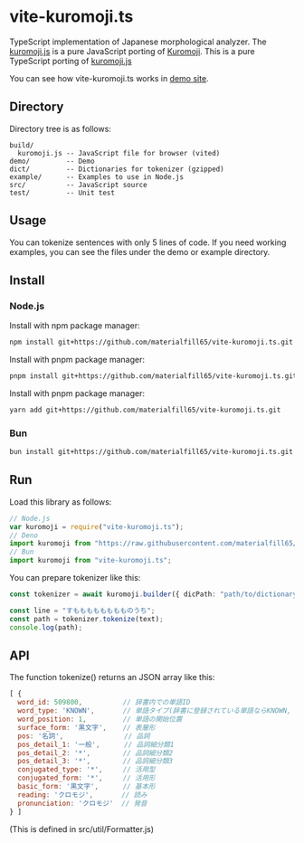 vite-kuromoji.ts
===========
TypeScript implementation of Japanese morphological analyzer.
The [kuromoji.js](https://github.com/takuyaa/kuromoji.js) is a pure JavaScript porting of [Kuromoji](https://www.atilika.com/ja/kuromoji/).
This is a pure TypeScript porting of [kuromoji.js](https://github.com/takuyaa/kuromoji.js)

You can see how vite-kuromoji.ts works in [demo site](https://materialfill65.github.io/vite-kuromoji.ts/demo/tokenize.html).

Directory
---------

Directory tree is as follows:

    build/
      kuromoji.js -- JavaScript file for browser (vited)
    demo/         -- Demo
    dict/         -- Dictionaries for tokenizer (gzipped)
    example/      -- Examples to use in Node.js
    src/          -- JavaScript source
    test/         -- Unit test

Usage
-----

You can tokenize sentences with only 5 lines of code.
If you need working examples, you can see the files under the demo or example directory.
## Install

### Node.js
Install with npm package manager:
```sh
npm install git+https://github.com/materialfill65/vite-kuromoji.ts.git
```
Install with pnpm package manager:
```sh
pnpm install git+https://github.com/materialfill65/vite-kuromoji.ts.git
```
Install with pnpm package manager:
```sh
yarn add git+https://github.com/materialfill65/vite-kuromoji.ts.git
```
### Bun
```sh
bun install git+https://github.com/materialfill65/vite-kuromoji.ts.git
```

## Run
Load this library as follows:
```ts
// Node.js
var kuromoji = require("vite-kuromoji.ts");
// Deno
import kuromoji from "https://raw.githubusercontent.com/materialfill65/vite-kuromoji.ts/master/src/kuromoji.ts";
// Bun
import kuromoji from "vite-kuromoji.ts";
```
You can prepare tokenizer like this:
```ts
const tokenizer = await kuromoji.builder({ dicPath: "path/to/dictionary/dir/" }).build();

const line = "すもももももももものうち";
const path = tokenizer.tokenize(text);
console.log(path);
```
API
---

The function tokenize() returns an JSON array like this:
```js
[ {
  word_id: 509800,          // 辞書内での単語ID
  word_type: 'KNOWN',       // 単語タイプ(辞書に登録されている単語ならKNOWN, 未知語ならUNKNOWN)
  word_position: 1,         // 単語の開始位置
  surface_form: '黒文字',    // 表層形
  pos: '名詞',               // 品詞
  pos_detail_1: '一般',      // 品詞細分類1
  pos_detail_2: '*',        // 品詞細分類2
  pos_detail_3: '*',        // 品詞細分類3
  conjugated_type: '*',     // 活用型
  conjugated_form: '*',     // 活用形
  basic_form: '黒文字',      // 基本形
  reading: 'クロモジ',       // 読み
  pronunciation: 'クロモジ'  // 発音
} ]
```

(This is defined in src/util/Formatter.js)